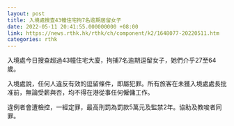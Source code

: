 ```yaml
---
layout: post
title: 入境處搜查43幢住宅拘7名逾期居留女子
date: 2022-05-11 20:41:55.000000000 +08:00
link: https://news.rthk.hk/rthk/ch/component/k2/1648077-20220511.htm
categories: rthk
---
```


入境處今日搜查超過43幢住宅大廈，拘捕7名逾期逗留女子，她們介乎27至64歲。

入境處說，任何人違反有效的逗留條件，即屬犯罪。所有旅客在未獲入境處處長批准前，無論受薪與否，均不得在港從事任何僱傭工作。

違例者會遭檢控，一經定罪，最高刑罰為罰款5萬元及監禁2年。協助及教唆者同罪。
